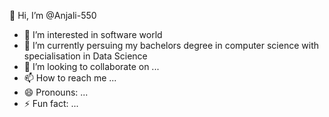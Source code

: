  👋 Hi, I’m @Anjali-550
- 👀 I’m interested in software world
- 🌱 I’m currently persuing my bachelors degree in computer science with specialisation in Data Science
- 💞️ I’m looking to collaborate on ...
- 📫 How to reach me ...
- 😄 Pronouns: ...
- ⚡ Fun fact: ...

<!---
Anjali-550/Anjali-550 is a ✨ special ✨ repository because its `README.md` (this file) appears on your GitHub profile.
You can click the Preview link to take a look at your changes.
--->

